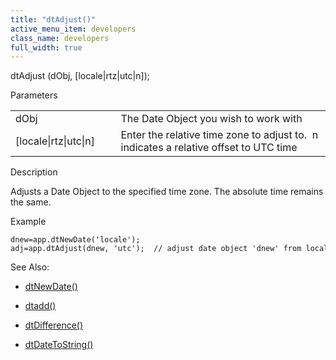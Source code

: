 ```yaml
---
title: "dtAdjust()"
active_menu_item: developers
class_name: developers
full_width: true
---
```



dtAdjust (dObj, [locale|rtz|utc|n]);

Parameters

<table>
<tr>
<td width="133">
dObj

</td>
<td width="20">
</td>
<td width="750">
The Date Object you wish to work with

</td>
</tr>
<tr>
<td width="133">
[locale|rtz|utc|n]

</td>
<td width="20">
</td>
<td width="750">
Enter the relative time zone to adjust to.  n indicates a relative offset to UTC time

</td>
</tr>
</table>

Description

Adjusts a Date Object to the specified time zone. The absolute time remains the same.

Example

    dnew=app.dtNewDate('locale');
    adj=app.dtAdjust(dnew, 'utc');  // adjust date object 'dnew' from local time to UTC time
   

See Also:

 - [dtNewDate()](dtnewdate)

 - [dtadd()](dtadd)

 - [dtDifference()](dtdifference)

 - [dtDateToString()](dtdatetostring)

